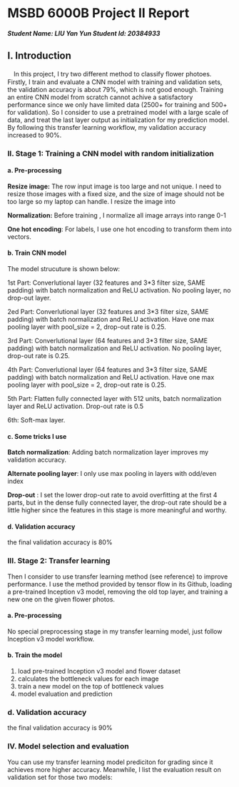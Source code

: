 # MSBD 6000B Project II Report

##### Student Name: LIU Yan Yun       Student Id: 20384933

## I. Introduction

　In this project, I try two different method to classify flower photoes. Firstly, I train and evaluate a CNN model with training and validation sets, the validation accuracy is about 79%, which is not good enough. Training an entire CNN model from scratch cannot achive a satisfactory performance since we only have limited data (2500+ for training and 500+ for validation). So I consider to use a pretrained model with a large scale of data, and treat the last layer output as initialization for my prediction model. By following this transfer learning workflow, my validation accuracy increased to 90%.

### II. Stage 1: Training a CNN model with random initialization

#### a. Pre-processing

__Resize image:__ The row input image is too large and not unique. I need to resize those images with a fixed size, and the size of image should not be too large so my laptop can handle. I resize the image into 

__Normalization:__ Before training , I normalize all image arrays into range 0-1

__One hot encoding__: For labels, I use one hot encoding to transform them into vectors.

#### b. Train CNN model

The model strucuture is shown below:

1st Part: Converlutional layer (32 features and 3*3 filter size, SAME padding) with batch normalization and ReLU activation. No pooling layer, no drop-out layer.

2ed Part: Converlutional layer (32 features and 3*3 filter size, SAME padding) with batch normalization and ReLU activation. Have one max pooling layer with pool_size = 2, drop-out rate is 0.25.

3rd Part: Converlutional layer (64 features and 3*3 filter size, SAME padding) with batch normalization and ReLU activation. No pooling layer, drop-out rate is 0.25.

4th Part: Converlutional layer (64 features and 3*3 filter size, SAME padding) with batch normalization and ReLU activation. Have one max pooling layer with pool_size = 2, drop-out rate is 0.25.

5th Part: Flatten fully connected layer with 512 units, batch normalization layer and ReLU activation. Drop-out rate is 0.5

6th: Soft-max layer.

#### c. Some tricks I use

__Batch normalization__: Adding batch normalization layer improves my validation accuracy.

__Alternate pooling layer__: I only use max pooling in layers with odd/even index

__Drop-out__ : I set the lower drop-out rate to avoid overfitting at the first 4 parts, but in the dense fully connected layer, the drop-out rate should be a little higher since the features in this stage is more meaningful and worthy.

#### d. Validation accuracy

the final validation accuracy is 80%

### III. Stage 2: Transfer learning

Then I consider to use transfer learning method (see reference) to improve performance. I use the method provided by tensor flow in its Github, loading a pre-trained Inception v3 model, removing the old top layer, and training a new one on the given flower photos.

#### a. Pre-processing

No special preprocessing stage in my transfer learning model, just follow Inception v3 model workflow.

#### b. Train the model

1. load pre-trained Inception v3 model and flower dataset
2. calculates the bottleneck values for each image
3. train a new model on the top of bottleneck values
4. model evaluation and prediction

### d. Validation accuracy

the final validation accuracy is 90%

### IV. Model selection and evaluation

You can use my transfer learning model prediciton for grading since it achieves more higher accuracy. Meanwhile, I list the evaluation result on validation set for those two models:









